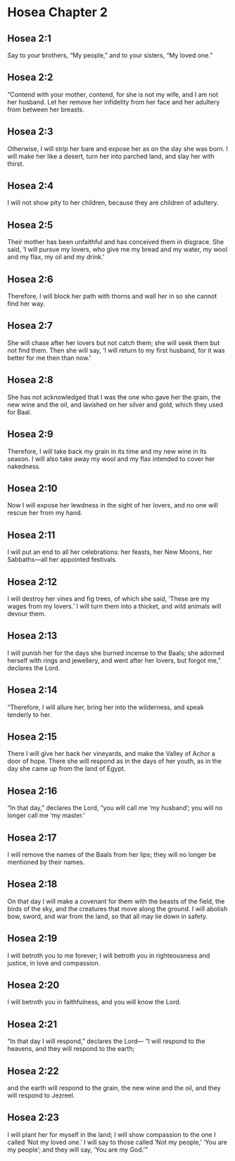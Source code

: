 # Hosea Chapter 2

## Hosea 2:1
Say to your brothers, “My people,” and to your sisters, “My loved one.”

## Hosea 2:2
“Contend with your mother, contend, for she is not my wife, and I am not her husband. Let her remove her infidelity from her face and her adultery from between her breasts.

## Hosea 2:3
Otherwise, I will strip her bare and expose her as on the day she was born. I will make her like a desert, turn her into parched land, and slay her with thirst.

## Hosea 2:4
I will not show pity to her children, because they are children of adultery.

## Hosea 2:5
Their mother has been unfaithful and has conceived them in disgrace. She said, ‘I will pursue my lovers, who give me my bread and my water, my wool and my flax, my oil and my drink.’

## Hosea 2:6
Therefore, I will block her path with thorns and wall her in so she cannot find her way.

## Hosea 2:7
She will chase after her lovers but not catch them; she will seek them but not find them. Then she will say, ‘I will return to my first husband, for it was better for me then than now.’

## Hosea 2:8
She has not acknowledged that I was the one who gave her the grain, the new wine and the oil, and lavished on her silver and gold, which they used for Baal.

## Hosea 2:9
Therefore, I will take back my grain in its time and my new wine in its season. I will also take away my wool and my flax intended to cover her nakedness.

## Hosea 2:10
Now I will expose her lewdness in the sight of her lovers, and no one will rescue her from my hand.

## Hosea 2:11
I will put an end to all her celebrations: her feasts, her New Moons, her Sabbaths—all her appointed festivals.

## Hosea 2:12
I will destroy her vines and fig trees, of which she said, ‘These are my wages from my lovers.’ I will turn them into a thicket, and wild animals will devour them.

## Hosea 2:13
I will punish her for the days she burned incense to the Baals; she adorned herself with rings and jewellery, and went after her lovers, but forgot me,” declares the Lord.

## Hosea 2:14
“Therefore, I will allure her, bring her into the wilderness, and speak tenderly to her.

## Hosea 2:15
There I will give her back her vineyards, and make the Valley of Achor a door of hope. There she will respond as in the days of her youth, as in the day she came up from the land of Egypt.

## Hosea 2:16
“In that day,” declares the Lord, “you will call me ‘my husband’; you will no longer call me ‘my master.’

## Hosea 2:17
I will remove the names of the Baals from her lips; they will no longer be mentioned by their names.

## Hosea 2:18
On that day I will make a covenant for them with the beasts of the field, the birds of the sky, and the creatures that move along the ground. I will abolish bow, sword, and war from the land, so that all may lie down in safety.

## Hosea 2:19
I will betroth you to me forever; I will betroth you in righteousness and justice, in love and compassion.

## Hosea 2:20
I will betroth you in faithfulness, and you will know the Lord.

## Hosea 2:21
“In that day I will respond,” declares the Lord— “I will respond to the heavens, and they will respond to the earth;

## Hosea 2:22
and the earth will respond to the grain, the new wine and the oil, and they will respond to Jezreel.

## Hosea 2:23
I will plant her for myself in the land; I will show compassion to the one I called ‘Not my loved one.’ I will say to those called ‘Not my people,’ ‘You are my people’; and they will say, ‘You are my God.’”
